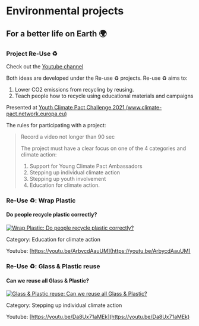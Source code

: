 # Environmental projects
## For a better life on Earth 🌍

### Project Re-Use ♻
Check out the [Youtube channel](https://www.youtube.com/channel/UCiFcADS0Z6LrVUY-i0WPjcQ)

Both ideas are developed under the Re-use ♻ projects.
Re-use ♻ aims to:
1. Lower CO2 emissions from recycling by reusing.
2. Teach people how to recycle using educational materials and campaigns

Presented at [Youth Climate Pact Challenge 2021 (www.climate-pact.network.europa.eu)](https://climate-pact.network.europa.eu)

The rules for participating with a project:
> Record a video not longer than 90 sec
> 
> The project must have a clear focus on one of the 4 categories and climate action:
> 1. Support for Young Climate Pact Ambassadors
> 2. Stepping up individual climate action
> 3. Stepping up youth involvement
> 4. Education for climate action.


### Re-Use ♻: Wrap Plastic
#### Do people recycle plastic correctly?

[![Wrap Plastic: Do people recycle plastic correctly?](https://i.ytimg.com/vi_webp/ArbycdAauUM/maxresdefault.webp?v=6155f24c)](https://youtu.be/ArbycdAauUM "Wrap Plastic: Do people recycle plastic correctly?")

Category: Education for climate action

Youtube: [https://youtu.be/ArbycdAauUM](https://youtu.be/ArbycdAauUM)

### Re-Use ♻: Glass & Plastic reuse
#### Can we reuse all Glass & Plastic?

[![Glass & Plastic reuse: Can we reuse all Glass & Plastic?](https://i.ytimg.com/vi_webp/Da8Ux71aMEk/maxresdefault.webp?v=6155f62c)](https://youtu.be/Da8Ux71aMEk "Glass & Plastic reuse: Can we reuse all Glass & Plastic?")

Category: Stepping up individual climate action

Youtube: [https://youtu.be/Da8Ux71aMEk](https://youtu.be/Da8Ux71aMEk)

